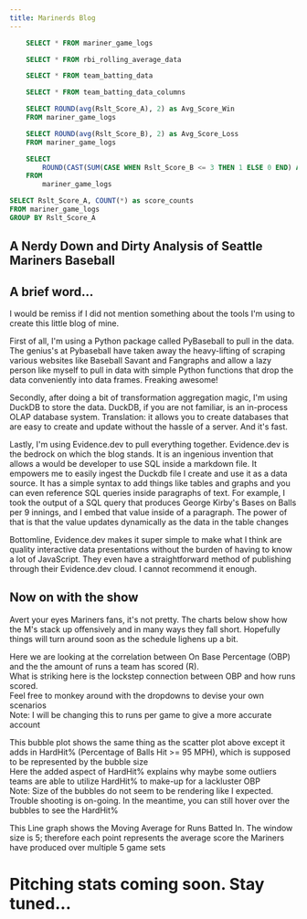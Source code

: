 ```yaml
---
title: Marinerds Blog 
---
```


```sql mariner_game_logs
    SELECT * FROM mariner_game_logs
```

```sql rbi_rolling_avg
    SELECT * FROM rbi_rolling_average_data
```

```sql team_batting_data
    SELECT * FROM team_batting_data
```

```sql team_batting_columns
    SELECT * FROM team_batting_data_columns
```

```sql avg_score_in_wins
    SELECT ROUND(avg(Rslt_Score_A), 2) as Avg_Score_Win
    FROM mariner_game_logs
```

```sql avg_score_in_loss
    SELECT ROUND(avg(Rslt_Score_B), 2) as Avg_Score_Loss
    FROM mariner_game_logs
```

```sql quality_start_percentage
    SELECT 
        ROUND(CAST(SUM(CASE WHEN Rslt_Score_B <= 3 THEN 1 ELSE 0 END) AS FLOAT) / COUNT(*) * 100, 2) || '%' as Quality_Start_Percentage 
    FROM 
        mariner_game_logs
```

```sql scoring_histogram
SELECT Rslt_Score_A, COUNT(*) as score_counts
FROM mariner_game_logs
GROUP BY Rslt_Score_A
```

## A Nerdy Down and Dirty Analysis of Seattle Mariners Baseball

<BigValue 
data={avg_score_in_wins} 
value=Avg_Score_Win
comparisonTitle="vs. Last Month"
/>

<BigValue 
data={avg_score_in_loss} 
value=Avg_Score_Loss
comparisonTitle="vs. Last Month"
/>

<BigValue 
data={rbi_rolling_avg} 
value=rbi_rolling_avg
comparisonTitle="vs. Last Month"
/>

<Sparkline data={rbi_rolling_avg} dateCol=Date valueCol=rbi_rolling_avg type=line color=purple dateFmt=mmm connectGroup=mysparkline/>



 ## A brief word...

I would be remiss if I did not mention something about the tools I'm using to create this little blog of mine.<br> 

First of all, I'm using a Python package called PyBaseball to pull in the data. The genius's at Pybaseball have taken away the heavy-lifting of scraping various websites like Baseball Savant and Fangraphs and allow a lazy person like myself to pull in data with simple Python functions that drop the data conveniently into data frames.  Freaking awesome!<br>

Secondly, after doing a bit of transformation aggregation magic, I'm using DuckDB to store the data. DuckDB, if you are not familiar, is an in-process OLAP database system.  Translation: it allows you to create databases that are easy to create and update without the hassle of a server.  And it's fast.

Lastly, I'm using Evidence.dev to pull everything together. Evidence.dev is the bedrock on which the blog stands. It is an ingenious invention that allows a would be developer to use SQL inside a markdown file. It empowers me to easily ingest the Duckdb file I create and use it as a data source. It has a simple syntax to add things like tables and graphs and you can even reference SQL queries inside paragraphs of text. For example, I took the output of a SQL query that produces George Kirby's Bases on Balls per 9 innings, and I embed that value inside of a paragraph. The power of that is that the value updates dynamically as the data in the table changes<br>

Bottomline, Evidence.dev makes it super simple to make what I think are quality interactive data presentations without the burden of having to know a lot of JavaScript. They even have a straightforward method of publishing through their Evidence.dev cloud.  I cannot recommend it enough.<br>

## Now on with the show<br>

Avert your eyes Mariners fans, it's not pretty.  The charts below show how the M's stack up offensively and in many ways they fall short. Hopefully things will turn around soon as the schedule lighens up a bit.<br>





<Dropdown
    data={team_batting_columns} 
    name=team_batting_column_selector
    value=index
    defaultValue='AVG'
    title="Select Critera for Team Batting "
/>



<BarChart 
    data={team_batting_data}
    swapXY=true 
    x=Team
    y={inputs.team_batting_column_selector.value}
    title="Team Batting Stats"
/>

<Dropdown
    data={team_batting_columns} 
    name=team_batting_column_scatter_selector_x
    value=index
    defaultValue='OBP'
    title="X Axis Dropdown for Scatter/Bubble Chart" 
/>

<Dropdown
    data={team_batting_columns} 
    name=team_batting_column_scatter_selector_y
    value=index
    defaultValue='R'
    title="Y Axis Dropdown for Scatter/Bubble Chart" 
/>

<Dropdown
    data={team_batting_columns} 
    name=team_batting_column_scatter_selector_size
    value=index
    defaultValue='HardHit%'
    title="Size Dropdown for Scatter/Bubble Chart" 
/>


Here we are looking at the correlation between On Base Percentage (OBP) and the the amount of runs a team has scored (R).<br>
What is striking here is the lockstep connection between OBP and how runs scored.<br>
Feel free to monkey around with the dropdowns to devise your own scenarios<br>
Note: I will be changing this to runs per game to give a more accurate account


<ScatterPlot 
    data={team_batting_data} 
    x={inputs.team_batting_column_scatter_selector_x.value}
    y={inputs.team_batting_column_scatter_selector_y.value}
    series=Team
    xAxisTitle=true 
    yAxisTitle=true
    title="Team Batting Scatter Chart"
/>

This bubble plot shows the same thing as the scatter plot above except it adds in HardHit% (Percentage of Balls Hit >= 95 MPH), which is supposed to be represented by the bubble size<br>
Here the added aspect of HardHit% explains why maybe some outliers teams are able to utilize HardHit% to make-up for a lackluster OBP<br>
Note: Size of the bubbles do not seem to be rendering like I expected. Trouble shooting is on-going. In the meantime, you can still hover over the bubbles to see the HardHit%

<BubbleChart 
    data={team_batting_data} 
    x={inputs.team_batting_column_scatter_selector_x.value}
    y={inputs.team_batting_column_scatter_selector_y.value}
    size={inputs.team_batting_column_scatter_selector_size.value}
    series=Team
/>  

This Line graph shows the Moving Average for Runs Batted In. The window size is 5; therefore each point represents the average score the Mariners have produced over multiple 5 game sets   

<LineChart 
    data={rbi_rolling_avg}  
    x=Date
    y=rbi_rolling_avg
    title="RBI Rolling Average"
/>

<Histogram 
    data={scoring_histogram} 
    x=score_counts 
    xAxisTitle="Count of Runs Scored"
/>

# Pitching stats coming soon. Stay tuned...